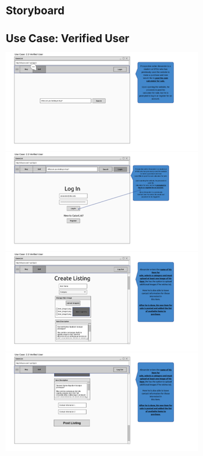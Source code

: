 # Storyboard
# Use Case: Verified User

![](sell1.png)
![](sell2.png)
![](sell3.png)
![](sell4.png)
